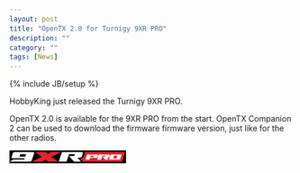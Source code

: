 ```yaml
---
layout: post
title: "OpenTX 2.0 for Turnigy 9XR PRO"
description: ""
category: ""
tags: [News]
---
```

{% include JB/setup %}

HobbyKing just released the Turnigy 9XR PRO. 

OpenTX 2.0 is available for the 9XR PRO from the start. OpenTX Companion 2 can be used to download the firmware firmware version, just like for the other radios.
  
![](/assets/images/9xrprologo.png)


